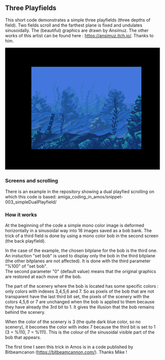 ## Three Playfields

This short code demonstrates a simple three playfields (three depths of field). 
Two fields scroll and the farthest plane is fixed and undulates sinusoidally.
The (beautiful) graphics are drawn by Ansimuz. The other works of this artist can be found here : https://ansimuz.itch.io/.
Thanks to him.

![Submarine three playfield](readImg/trialPlayfield.png)

### Screens and scrolling 

There is an example in the repository showing a dual playfied scrolling on which this code is based: amiga_coding_in_amos/snippet-003_simpleDualPlayfield/ 

### How it works

At the beginning of the code a simple mono color image is deformed horizontally in a sinusoidal way into 16 images saved as a bob bank.
The trick of a third field is done by using a mono color bob in the second screen (the back playfield). 

In the case of the example, the chosen bitplane for the bob is the third one.
An instuction "set bob" is used to display only the bob in the third bitplane (the other bitplanes are not affected). 
It is done with the third parameter "%100" of "set bob".  
The second parameter "0" (default value) means that the original graphics are restored at each move of the bob. 

The part of the scenery where the bob is located has some specific colors : only colors with indexes 3,4,5,6 and 7. 
So as pixels of the bob that are not transparent have the last third bit set, the pixels of the scenery with the colors 4,5,6 or 7 are unchanged when the bob
is applied to them because they have already the 3rd bit to 1. It gives the illusion that the bob remains behind the scenery. 

When the color of the scenery is 3 (the quite dark blue color, so no scenery), it becomes the color with index 7 because the third bit is set to 1 (3 = %110, 7 = %111). 
This is the colour of the sinusoidal visible part of the bob that appears.     

The first time I seen this trick in Amos is in a code published by Bitbeamcanon (https://bitbeamcannon.com/). Thanks Mike !
